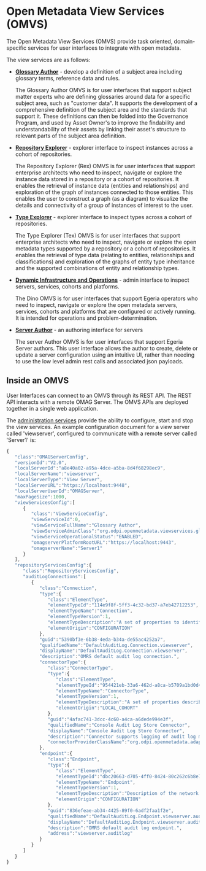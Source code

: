 <!-- SPDX-License-Identifier: CC-BY-4.0 -->
<!-- Copyright Contributors to the ODPi Egeria project. -->
  
# Open Metadata View Services (OMVS)

The Open Metadata View Services (OMVS) provide task oriented, domain-specific services
for user interfaces to integrate with open metadata.

The view services are as follows:

* **[Glossary Author](/services/omvs/glossary-author/overview)** - develop a definition of a subject area including glossary
terms, reference data and rules. 

  The Glossary Author OMVS is for user interfaces that support subject matter experts
who are defining glossaries around data for a specific
subject area, such as "customer data".  It supports the development of a comprehensive
definition of the subject area and the standards that support it.
These definitions can then be folded into the Governance Program,
and used by Asset Owner's to improve the findability and understandability
of their assets by linking their asset's structure to relevant parts of
the subject area definition.

* **[Repository Explorer](/services/omvs/rex/overview)** - explorer interface to inspect instances across a cohort of repositories.

  The Repository Explorer (Rex) OMVS is for user interfaces that support enterprise architects
who need to inspect, navigate or explore the instance data stored in a repository or a cohort of 
repositories. It enables the retrieval of instance data (entities and relationships) and exploration 
of the graph of instances connected to those entities. This enables the user to construct a graph 
(as a diagram) to visualize the details and connectivity of a group of instances of interest to the 
user.

* **[Type Explorer](/services/omvs/tex/overview)** - explorer interface to inspect types across a cohort of repositories.

  The Type Explorer (Tex) OMVS is for user interfaces that support enterprise architects
who need to inspect, navigate or explore the open metadata types supported by a repository or a cohort of 
repositories. It enables the retrieval of type data (relating to entities, relationships and classifications)
and exploration of the graphs of entity type inheritance and the supported combinations of entity and
relationship types.

* **[Dynamic Infrastructure and Operations](/services/omvs/dino/overview)** - admin interface to inspect servers, services, cohorts and platforms.

  The Dino OMVS is for user interfaces that support Egeria operators who need to inspect, navigate or explore 
  the open metadata servers, services, cohorts and platforms that are configured or actively running. It is intended 
  for operations and problem-determination.

* **[Server Author](/services/omvs/server-author/overview)** - an authoring interface for servers 

  The server Author OMVS is for user interfaces that support Egeria Server authors. This user interface allows the author 
to create, delete or update a server configuration using an intuitive UI, rather than needing to use the low level admin rest calls
and associated json payloads.   


## Inside an OMVS

User Interfaces can connect to an OMVS through its REST API. The REST API interacts with a remote OMAG Server.
The OMVS APIs are deployed together in a single web application. 

The [administration services](/services/admin-services) provide the ability to configure, start and stop the view services.
An example configuration document for a view server called 'viewserver', configured to communicate with a
remote server called 'Server1' is:
```javascript
{ 
   "class":"OMAGServerConfig",
   "versionId":"V2.0",
   "localServerId":"a8e40a02-a95a-4dce-a5ba-8d4f68298ec9",
   "localServerName":"viewserver",
   "localServerType":"View Server",
   "localServerURL":"https://localhost:9448",
   "localServerUserId":"OMAGServer",
   "maxPageSize":1000,
   "viewServicesConfig":[ 
      { 
         "class":"ViewServiceConfig",
         "viewServiceId":0,
         "viewServiceFullName":"Glossary Author",
         "viewServiceAdminClass":"org.odpi.openmetadata.viewservices.glossaryauthor.admin.GlossaryAuthorViewAdmin",
         "viewServiceOperationalStatus":"ENABLED",
         "omagserverPlatformRootURL":"https://localhost:9443",
         "omagserverName":"Server1"
      }
   ],
   "repositoryServicesConfig":{ 
      "class":"RepositoryServicesConfig",
      "auditLogConnections":[ 
         { 
            "class":"Connection",
            "type":{ 
               "class":"ElementType",
               "elementTypeId":"114e9f8f-5ff3-4c32-bd37-a7eb42712253",
               "elementTypeName":"Connection",
               "elementTypeVersion":1,
               "elementTypeDescription":"A set of properties to identify and configure a connector instance.",
               "elementOrigin":"CONFIGURATION"
            },
            "guid":"5390bf3e-6b38-4eda-b34a-de55ac4252a7",
            "qualifiedName":"DefaultAuditLog.Connection.viewserver",
            "displayName":"DefaultAuditLog.Connection.viewserver",
            "description":"OMRS default audit log connection.",
            "connectorType":{ 
               "class":"ConnectorType",
               "type":{ 
                  "class":"ElementType",
                  "elementTypeId":"954421eb-33a6-462d-a8ca-b5709a1bd0d4",
                  "elementTypeName":"ConnectorType",
                  "elementTypeVersion":1,
                  "elementTypeDescription":"A set of properties describing a type of connector.",
                  "elementOrigin":"LOCAL_COHORT"
               },
               "guid":"4afac741-3dcc-4c60-a4ca-a6dede994e3f",
               "qualifiedName":"Console Audit Log Store Connector",
               "displayName":"Console Audit Log Store Connector",
               "description":"Connector supports logging of audit log messages to stdout.",
               "connectorProviderClassName":"org.odpi.openmetadata.adapters.repositoryservices.auditlogstore.console.ConsoleAuditLogStoreProvider"
            },
            "endpoint":{ 
               "class":"Endpoint",
               "type":{ 
                  "class":"ElementType",
                  "elementTypeId":"dbc20663-d705-4ff0-8424-80c262c6b8e7",
                  "elementTypeName":"Endpoint",
                  "elementTypeVersion":1,
                  "elementTypeDescription":"Description of the network address and related information needed to call a software service.",
                  "elementOrigin":"CONFIGURATION"
               },
               "guid":"836efeae-ab34-4425-89f0-6adf2faa1f2e",
               "qualifiedName":"DefaultAuditLog.Endpoint.viewserver.auditlog",
               "displayName":"DefaultAuditLog.Endpoint.viewserver.auditlog",
               "description":"OMRS default audit log endpoint.",
               "address":"viewserver.auditlog"
            }
         }
      ]
   }
}
```

